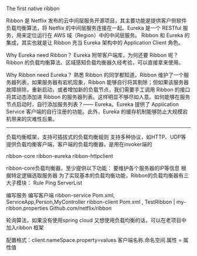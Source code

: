 

The first native ribbon

 Ribbon 是 Netflix 发布的云中间层服务开源项目，其主要功能是提供客户侧软件负载均衡算法，将 Netflix 的中间层服务连接在一起。Eureka 是一个 RESTful 服务，用来定位运行在 AWS 域（Region）中的中间层服务。
 Ribbon 和 Eureka 的集成，其实也就是让 Ribbon 充当 Eureka 架构中的 Application Client 角色。

Why Eureka need Ribbon？
	Eureka 附带客户端库，为何还要 Ribbon 呢？
	Ribbon 的负载均衡算法、区域感知负载均衡器久经考验，可以直接拿来使用。
	
Why Ribbon need Eureka？
	熟悉 Ribbon 的同学都知道，Ribbon 维护了一个服务器列表，如果服务器有宕机现象，Ribbon 能够自行将其剔除；但如果该服务器故障排除，重新启动，或者增加新的负载节点，我们需要手工调用 Ribbon 的接口将其动态添加进 Ribbon 的服务器列表。这样明显不够尽如人意。如何能够在服务节点启动时，自行添加服务列表？—— Eureka。Eureka 提供了 Application Service 客户端的自行注册的功能。此外，Eureka 的缓存机制能够防止大规模宕机带来的灾难性后果。	
	
---

负载均衡框架，支持可插拔式的负载均衡规则
支持多种协议，如HTTP、UDP等
提供负载均衡客户端，客户端的负载均衡器，是用在invoker端的

ribbon-core
ribbon-eureka
ribbon-httpclient

ribbon-core负载均衡器，至少提供以下功能：
要维护各个服务器的IP等信息
根据特定逻辑选取服务器
为了实现基本的负载均衡功能，Ribbon的负载均衡器有三大子模块：
Rule
Ping
ServerList


编写服务
编写客户端
ribbon-service
Pom.xml, ServiceApp,Person,MyController
ribbon-client
Pom.xml ,  TestRibbon | my-ribbon.properties
Github.com/netflix/ribbon

轮询算法，如果没有使用spring cloud 又想使用负载均衡的话，可以在老项目中加入ribbon 框架

配置格式：client.nameSpace.property=values
客户端名称.命名空间.属性 = 属性值
